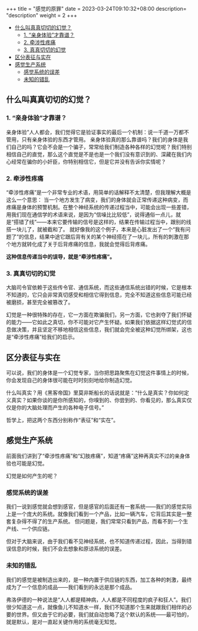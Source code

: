+++
title = "感觉的原罪"
date =  2023-03-24T09:10:32+08:00
description= "description"
weight = 2
+++

- [什么叫真真切切的幻觉？](#什么叫真真切切的幻觉)
  - [1. “亲身体验”才靠谱？](#1-亲身体验才靠谱)
  - [2. 牵涉性疼痛](#2-牵涉性疼痛)
  - [3. 真真切切的幻觉](#3-真真切切的幻觉)
- [区分表征与实在](#区分表征与实在)
- [感觉生产系统](#感觉生产系统)
  - [感觉系统的误差](#感觉系统的误差)
  - [未知的错乱](#未知的错乱)

## 什么叫真真切切的幻觉？

### 1. “亲身体验”才靠谱？

亲身体验”人人都会，我们觉得它是验证事实的最后一个机制：说一千道一万都不管用，只有亲身体验的东西才管用。
亲身体验真的那么靠谱吗？我们的身体是我们自己的吗？它会不会是一个骗子，常常给我们制造各种各样的幻觉呢？我们特别相信自己的直觉，那么这个直觉是不是也是一个我们没有意识到的、深藏在我们内心经常在骗你的小奸臣，你特别相信它，但是它并没有告诉你实情呢？

### 2. 牵涉性疼痛

“牵涉性疼痛”是一个非常专业的术语，用简单的话解释不太清楚，但我理解大概是这么一个意思：
当一个地方发生了病变，我们的身体就会正常传递这种病变，而疼痛是身体的预警机制。在整个神经系统的传递过程当中，可能会出现一些差错，用我们现在通信学的术语来说，是因为“信噪比比较低”，说得通俗一点儿，就是“搭错了线”——本来它要传输的信号是这样的，结果在传输过程当中，跟别的线搭一块儿了，就被截和了。
就好像我的这个例子，本来是心脏发出了一个“我有问题了”的信息，结果中途它跟后背有关的某个神经搭在了一块儿，所有的刺激在那个地方就转化成了关于后背疼痛的信息，我就会觉得后背疼痛。

**这种信息传递当中的误导，就是“牵涉性疼痛”。**

### 3. 真真切切的幻觉

大脑司令官依赖于这些传令官、通信系统，而这些通信系统出错的时候，它是根本不知道的，它只会非常真切感受和相信它得到信息，完全不知道这些信息可能已经被磨损，甚至完全被篡改了。

幻觉是一种很特殊的存在，它一方面在欺骗我们，另一方面，它也剥夺了我们怀疑的能力——它如此之真切，你不可能对它产生怀疑。如果我们依据这样幻觉式的信息做决策，并且坚定不移地相信这些信息，我们就会完全被这种幻觉所绑架，这也是“牵涉性疼痛”给我们的启示。

## 区分表征与实在

可以说，我们的身体是一个幻觉专家，当你把思路聚焦在幻觉这件事情上的时候，你会发现自己的身体很可能在时时刻刻地给你制造幻觉。

什么叫真实？用《黑客帝国》里莫非斯船长的话说就是：“什么是真实？你如何定义真实？如果你谈的是你所感知的，你嗅到的、你尝到的、你看见的，那么真实仅仅是你的大脑处理而产生的各种电子信号。”

哲学上，把这两个东西分别称作“表征”和“实在”。

## 感觉生产系统

前面我们讲到了“牵涉性疼痛”和“幻肢疼痛”，知道“疼痛”这种再真实不过的亲身体验也可能是幻觉。

幻觉是如何产生的呢？

### 感觉系统的误差

我们一说到感觉就会想到感官，但是感官的后面还有一套系统——我们的感觉实际上是一个庞大的系统。就像我们看到一个产品，比如一辆汽车，它背后其实是一整套复杂得不得了的生产系统。
但问题是，我们常常只看到产品，而看不到一个生产线、一个供应链。

但对于大脑来说，由于我们看不见神经系统，也不知道传递过程，因此，当得到错误信息的时候，我们不会去想象和原谅系统的误差。

### 未知的错乱

我们的感觉是被制造出来的，是一种内置于供应链的东西，加工各种的刺激，最终成为了一个信息的成品——我们看到的永远是那个成品。

弗洛伊德的一种说法是“人人都是精神病，人人都是不同程度的疯子和狂人”。我们很少知道这一点，就像鱼儿不知道水一样，我们不知道那个生来就跟我们相伴的必要的世界。但又由于它的必要，我们就自动忽略了这个默认的系统——最可怕的，就是默认，是对一直起关键作用的系统毫无知觉。
